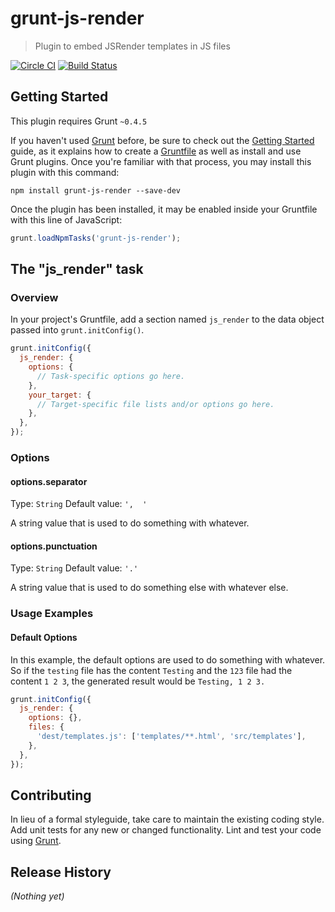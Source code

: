 # grunt-js-render

> Plugin to embed JSRender templates in JS files

[![Circle CI](https://circleci.com/gh/alchemy-fr/grunt-js-render.svg?style=svg)](https://circleci.com/gh/alchemy-fr/grunt-js-render)
[![Build Status](https://travis-ci.org/alchemy-fr/grunt-js-render.svg?branch=master)](https://travis-ci.org/alchemy-fr/grunt-js-render)

## Getting Started

This plugin requires Grunt `~0.4.5`

If you haven't used [Grunt](http://gruntjs.com/) before, be sure to check out the [Getting Started](http://gruntjs.com/getting-started) guide, as it explains how to create a [Gruntfile](http://gruntjs.com/sample-gruntfile) as well as install and use Grunt plugins. Once you're familiar with that process, you may install this plugin with this command:

```shell
npm install grunt-js-render --save-dev
```

Once the plugin has been installed, it may be enabled inside your Gruntfile with this line of JavaScript:

```js
grunt.loadNpmTasks('grunt-js-render');
```

## The "js_render" task

### Overview
In your project's Gruntfile, add a section named `js_render` to the data object passed into `grunt.initConfig()`.

```js
grunt.initConfig({
  js_render: {
    options: {
      // Task-specific options go here.
    },
    your_target: {
      // Target-specific file lists and/or options go here.
    },
  },
});
```

### Options

#### options.separator
Type: `String`
Default value: `',  '`

A string value that is used to do something with whatever.

#### options.punctuation
Type: `String`
Default value: `'.'`

A string value that is used to do something else with whatever else.

### Usage Examples

#### Default Options
In this example, the default options are used to do something with whatever. So if the `testing` file has the content `Testing` and the `123` file had the content `1 2 3`, the generated result would be `Testing, 1 2 3.`

```js
grunt.initConfig({
  js_render: {
    options: {},
    files: {
      'dest/templates.js': ['templates/**.html', 'src/templates'],
    },
  },
});
```

## Contributing
In lieu of a formal styleguide, take care to maintain the existing coding style. Add unit tests for any new or changed functionality. Lint and test your code using [Grunt](http://gruntjs.com/).

## Release History
_(Nothing yet)_
